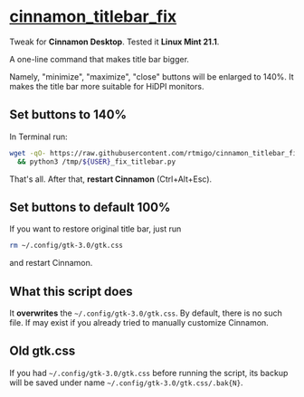 # [cinnamon_titlebar_fix](https://github.com/rtmigo/cinnamon_titlebar_fix)

Tweak for **Cinnamon Desktop**. Tested it **Linux Mint 21.1**. 

A one-line command that makes title bar bigger. 

Namely, "minimize", "maximize", "close" buttons will be enlarged to 140%. 
It makes the title bar more suitable for HiDPI monitors.

## Set buttons to 140%

In Terminal run:

```bash
wget -qO- https://raw.githubusercontent.com/rtmigo/cinnamon_titlebar_fix/master/fix_titlebar.py > "/tmp/${USER}_fix_titlebar.py" \
  && python3 /tmp/${USER}_fix_titlebar.py  
```

That's all. After that, **restart Cinnamon** (Ctrl+Alt+Esc).

## Set buttons to default 100%

If you want to restore original title bar, just run

```bash
rm ~/.config/gtk-3.0/gtk.css
```

and restart Cinnamon.

##  What this script does

It **overwrites** the `~/.config/gtk-3.0/gtk.css`. By default, there is no such 
file. If may exist if you already tried to manually customize Cinnamon.

## Old gtk.css

If you had `~/.config/gtk-3.0/gtk.css` before running the script, its backup 
will be saved under name `~/.config/gtk-3.0/gtk.css/.bak{N}`.
